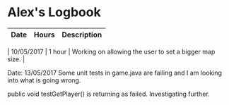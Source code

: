 # Alex's Logbook

| Date | Hours | Description |
|---|---|---|

| 10/05/2017 | 1 hour | Working on allowing the user to set a bigger map size. |

Date: 13/05/2017
Some unit tests in game.java are failing and I am looking into what is going wrong.

public void testGetPlayer() is returning as failed. Investigating further.
